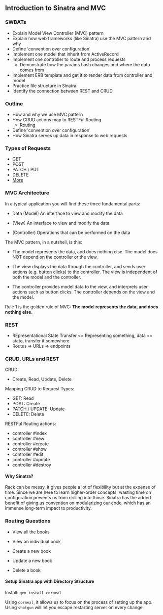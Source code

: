 ## **Introduction to Sinatra and MVC**

### **SWBATs**
- Explain Model View Controller (MVC) pattern
- Explain how web frameworks (like Sinatra) use the MVC pattern and why
- Define 'convention over configuration'
- Implement one model that inherit from ActiveRecord
- Implement one controller to route and process requests
  - Demonstrate how the params hash changes and where the data comes from
- Implement ERB template and get it to render data from controller and model
- Practice file structure in Sinatra
- Identify the connection between REST and CRUD

### Outline

- How and why we use MVC pattern
- How CRUD actions map to RESTFul Routing
  - Routing
- Define 'convention over configuration'
- How Sinatra serves up data in response to web requests

### Types of Requests

- GET
- POST
- PATCH / PUT
- DELETE
- [More](https://developer.mozilla.org/en-US/docs/Web/HTTP/Methods)

### **MVC Architecture**

In a typical application you will find these three fundamental parts:

- Data (Model)
  An interface to view and modify the data

- (View)
  An interface to view and modify the data

- (Controller)
  Operations that can be performed on the data

The MVC pattern, in a nutshell, is this:

- The model represents the data, and does nothing else. The model does NOT depend on the controller or the view.

- The view displays the data through the controller, and sends user actions (e.g. button clicks) to the controller. The view is independent of both the model and the controller.

- The controller provides model data to the view, and interprets user actions such as button clicks. The controller depends on the view and the model.

Rule 1 is the golden rule of MVC:
**The model represents the data, and does nothing else.**

### REST
- REpresentational State Transfer <= Representing something, data == state, transfer it somewhere
- Routes => URLs => endpoints

### **CRUD, URLs and REST**

CRUD:
- Create, Read, Update, Delete

Mapping CRUD to Request Types:
- GET: Read
- POST: Create
- PATCH / UPDATE: Update
- DELETE: Delete

RESTFul Routing actions:

- controller #index
- controller #new
- controller #create
- controller #show
- controller #edit
- controller #update
- controller #destroy


#### Why Sinatra?

Rack can be messy, it gives people a lot of flexibility but at the expense of time. Since we are here to learn higher-order concepts, wasting time on configuration prevents us from drilling into those. Sinatra has the added benefit of giving us convention on modularizing our code, which has an immense long-term impact to productivity.

### Routing Questions

- View all the books
  <!-- - GET /books -->

- View an individual book
  <!-- - GET /books/:id -->

- Create a new book
  <!-- - GET /books/new
  - POST /books/create -->

- Update a new book
  <!-- - PUT, PATCH /books/:id -->

- Delete a book
  <!-- - DELETE /books/:id -->

#### Setup Sinatra app with Directory Structure

Install: `gem install corneal`

Using `corneal`, it allows us to focus on the process of setting up the app. Using `shotgun` will let you escape restarting server on every change.
